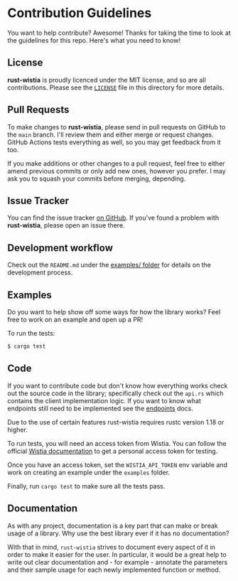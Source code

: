 # Contribution Guidelines

You want to help contribute? Awesome! Thanks for taking the time to look at the
guidelines for this repo. Here's what you need to know!

## License

**rust-wistia** is proudly licenced under the MIT license, and so are all
contributions. Please see the [`LICENSE`] file in this directory for more details.

[`LICENSE`]: https://github.com/rnag/rust-wistia/blob/main/LICENSE

## Pull Requests

To make changes to **rust-wistia**, please send in pull requests on GitHub to
the `main` branch. I'll review them and either merge or request changes. GitHub Actions
tests everything as well, so you may get feedback from it too.

If you make additions or other changes to a pull request, feel free to either amend
previous commits or only add new ones, however you prefer. I may ask you to squash
your commits before merging, depending.

## Issue Tracker

You can find the issue tracker [on
GitHub](https://github.com/rnag/rust-wistia/issues). If you've found a
problem with **rust-wistia**, please open an issue there.

<!--
We use the following labels:

* `enhancement`: This is for any request for new sections or functionality.
* `bug`: This is for anything that's in `rust-wistia`, but incorrect or not working.
* `discussion`: A discussion about improving something in `rust-wistia`; this may
* lead to new enhancement or bug issues.
-->

## Development workflow

Check out the `README.md` under the [examples/ folder](examples/README.md) for details
on the development process.

## Examples
Do you want to help show off some ways for how the library works? Feel free to
work on an example and open up a PR!

[install Rust]: http://rust-lang.org/install.html

To run the tests:

```bash
$ cargo test
```

## Code

<!-- If you want to contribute code but don't know how everything works check out the
[design docs](./docs/design.md) for the library. -->

If you want to contribute code but don't know how everything works check out the
source code in the library; specifically check out the `api.rs` which contains the client
implementation logic. If you want to know what
endpoints still need to be implemented see the [endpoints](./docs/endpoints.md)
docs.

Due to the use of certain features rust-wistia requires rustc version 1.18 or higher.

To run tests, you will need an access token from Wistia. You can follow the
official [Wistia documentation][wistia-access-token-docs] to get a personal access
token for testing.

Once you have an access token, set the `WISTIA_API_TOKEN` env variable and
work on creating an example under the `examples` folder.

Finally, run `cargo test` to make sure all the tests pass.

[wistia-access-token-docs]: https://wistia.com/support/developers/data-api#getting-started

## Documentation
As with any project, documentation is a key part that can make or break usage of
a library. Why use the best library ever if it has no documentation?

With that in mind, `rust-wistia` strives to document every aspect of it in order to make it
easier for the user. In particular, it would be a great help to write out clear documentation
and - for example - annotate the parameters and their sample usage for each newly implemented
function or method.
